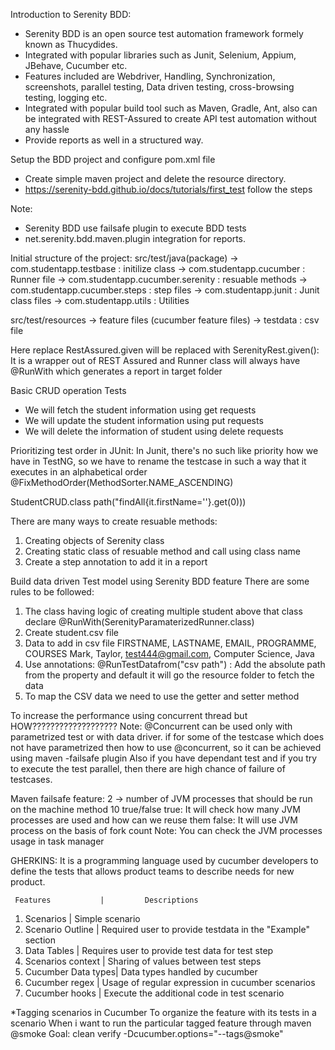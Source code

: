 Introduction to Serenity BDD:
- Serenity BDD is an open source test automation framework formely known as Thucydides.
- Integrated with popular libraries such as Junit, Selenium, Appium, JBehave, Cucumber etc.
- Features included are Webdriver, Handling, Synchronization, screenshots, parallel testing, Data driven testing, cross-browsing testing, logging etc.
- Integrated with popular build tool such as Maven, Gradle, Ant, also can be integrated with REST-Assured to create API test automation without any hassle
- Provide reports as well in a structured way.

Setup the BDD project and configure pom.xml file
- Create simple maven project and delete the resource directory.
- https://serenity-bdd.github.io/docs/tutorials/first_test follow the steps

Note:
- Serenity BDD use failsafe plugin to execute BDD tests
- net.serenity.bdd.maven.plugin integration for reports.

Initial structure of the project:
src/test/java(package)
-> com.studentapp.testbase : initilize class
-> com.studentapp.cucumber : Runner file
-> com.studentapp.cucumber.serenity : resuable methods
-> com.studentapp.cucumber.steps : step files
-> com.studentapp.junit : Junit class files
-> com.studentapp.utils : Utilities

src/test/resources
-> feature files (cucumber feature files)
-> testdata : csv file

Here replace RestAssured.given will be replaced with SerenityRest.given(): It is a wrapper out of REST Assured
and Runner class will always have @RunWith which generates a report in target folder

Basic CRUD operation Tests
- We will fetch the student information using get requests
- We will update the student information using put requests
- We will delete the information of student using delete requests

Prioritizing test order in JUnit: In Junit, there's no such like priority how we have in TestNG, so we have to rename the testcase in such a way that it executes in an alphabetical order
@FixMethodOrder(MethodSorter.NAME_ASCENDING)

StudentCRUD.class
path("findAll{it.firstName=''}.get(0)))

There are many ways to create resuable methods:
1. Creating objects of Serenity class
2. Creating static class of resuable method and call using class name
3. Create a step annotation to add it in a report

Build data driven Test model using Serenity BDD feature
There are some rules to be followed:
1. The class having logic of creating multiple student above that class declare @RunWith(SerenityParamaterizedRunner.class)
2. Create student.csv file
3. Data to add in csv file
FIRSTNAME, LASTNAME, EMAIL, PROGRAMME, COURSES
Mark, Taylor, test444@gmail.com, Computer Science, Java
4. Use annotations:
@RunTestDatafrom("csv path") : Add the absolute path from the property and default it will go the resource folder to fetch the data
5. To map the CSV data we need to use the getter and setter method

 To increase the performance using concurrent thread but HOW???????????????????
 Note: @Concurrent can be used only with parametrized test or with data driver.
if for some of the testcase which does not have parametrized then how to use @concurrent, so it can be achieved using maven -failsafe plugin
Also if you have dependant test and if you try to execute the test parallel, then there are high chance of failure of testcases.

Maven failsafe feature:
<forkcount> 2 -> number of JVM processes that should be run on the machine
<parallel>method 
<threadcount>10
<reusefork>true/false
true: It will check how many JVM processes are used and how can we reuse them
false: It will use JVM process on the basis of fork count
Note: You can check the JVM processes usage in task manager

GHERKINS: It is a programming language used by cucumber developers to define the tests that allows product teams to describe needs for new product.

     Features           |         Descriptions
1.   Scenarios          |       Simple scenario
2.   Scenario Outline   |       Required user to provide testdata in the "Example" section
3.   Data Tables        |       Requires user to provide test data for test step
4.   Scenarios context  |       Sharing of values between test steps
5.   Cucumber Data types|       Data types handled by cucumber
6.   Cucumber regex     |       Usage of regular expression in cucumber scenarios
7.   Cucumber hooks     |       Execute the additional code in test scenario

*Tagging scenarios in Cucumber
To organize the feature with its tests in a scenario
When i want to run the particular tagged feature through maven
@smoke 
Goal: clean verify -Dcucumber.options="--tags@smoke"


